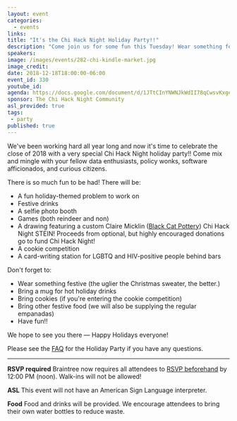 ```yaml
---
layout: event
categories:
  - events
links:
title: "It's the Chi Hack Night Holiday Party!!"
description: "Come join us for some fun this Tuesday! Wear something festive, bring some cookies for the cookie competition, enter for a chance to win a Chi Hack Night stein, join a data task force to help save the holidays, and don’t forget to RSVP (it’s required)!"
speakers:
image: /images/events/282-chi-kindle-market.jpg
image_credit:
date: 2018-12-18T18:00:00-06:00
event_id: 330
youtube_id:
agenda: https://docs.google.com/document/d/1JTtCInYNWNJkWdII78qCwsvKxgenxbQdeFxYCDBPPpk/edit?usp=sharing
sponsor: The Chi Hack Night Community
asl_provided: true
tags:
 - party
published: true
---
```


We've been working hard all year long and now it's time to celebrate the close of 2018 with a very special Chi Hack Night holiday party!! Come mix and mingle with your fellow data enthusiasts, policy wonks, software afficionados, and curious citizens.

There is so much fun to be had! There will be:

* A fun holiday-themed problem to work on
* Festive drinks
* A selfie photo booth
* Games (both reindeer and non)
* A drawing featuring a custom Claire Micklin ([Black Cat Pottery](https://www.instagram.com/blackcatpottery/)) Chi Hack Night STEIN! Proceeds from optional, but highly encouraged donations go to fund Chi Hack Night!
* A cookie competition
* A card-writing station for LGBTQ and HIV-positive people behind bars

Don't forget to:

* Wear something festive (the uglier the Christmas sweater, the better.)
* Bring a mug for hot holiday drinks
* Bring cookies (if you're entering the cookie competition)
* Bring other festive food (we will also be supplying the regular empanadas)
* Have fun!!

We hope to see you there — Happy Holidays everyone!

Please see the [FAQ](https://docs.google.com/document/d/1cWoZGNNJG-Xfgvd5up8Pu09_AveLx6pXtwK81itBkkw/edit#heading=h.x2vpa2xz67c4) for the Holiday Party if you have any questions.

---

**RSVP required** Braintree now requires all attendees to [RSVP beforehand](https://www.eventbrite.com/e/chi-hack-night-registration-41703945624) by 12:00 PM (noon). Walk-ins will not be allowed!

**ASL** This event will not have an American Sign Language interpreter.

**Food** Food and drinks will be provided. We encourage attendees to bring their own water bottles to reduce waste.
